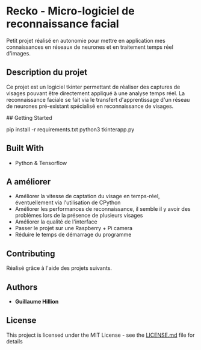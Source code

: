 # Recko - Micro-logiciel de reconnaissance facial

Petit projet réalisé en autonomie pour mettre en application mes connaissances en réseaux de neurones et en traitement temps réel d'images.

## Description du projet

Ce projet est un logiciel tkinter permettant de réaliser des captures de visages pouvant être directement appliqué à une analyse temps réel.
La reconnaissance faciale se fait via le transfert d'apprentissage d'un réseau de neurones pré-existant spécialisé en reconnaissance de visages.

## Getting Started

pip install -r requirements.txt
python3 tkinterapp.py

## Built With

* Python & Tensorflow

## A améliorer

* Améliorer la vitesse de captation du visage en temps-réel, éventuellement via l'utilisation de CPython
* Améliorer les performances de reconnaissance, il semble il y avoir des problèmes lors de la présence de plusieurs visages
* Améliorer la qualité de l'interface
* Passer le projet sur une Raspberry + Pi camera
* Réduire le temps de démarrage du programme

## Contributing

Réalisé grâce à l'aide des projets suivants.


## Authors

* **Guillaume Hillion** 

## License

This project is licensed under the MIT License - see the [LICENSE.md](LICENSE.md) file for details


